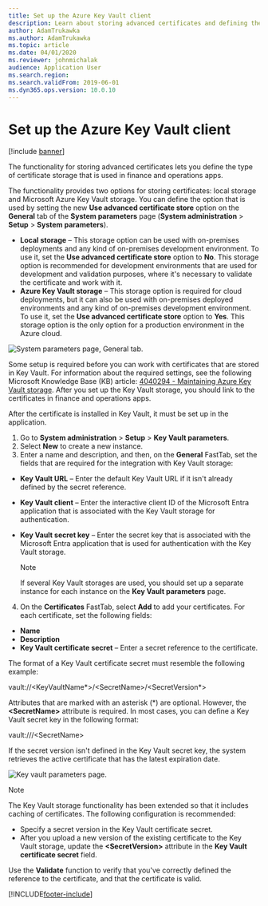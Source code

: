 ```yaml
---
title: Set up the Azure Key Vault client
description: Learn about storing advanced certificates and defining the certificate storage type, including overviews on local storage and Azure Key Vault storage.
author: AdamTrukawka
ms.author: AdamTrukawka
ms.topic: article
ms.date: 04/01/2020
ms.reviewer: johnmichalak
audience: Application User
ms.search.region: 
ms.search.validFrom: 2019-06-01
ms.dyn365.ops.version: 10.0.10
---
```


# Set up the Azure Key Vault client
[!include [banner](../../includes/banner.md)]

The functionality for storing advanced certificates lets you define the type of certificate storage that is used in finance and operations apps.

The functionality provides two options for storing certificates: local storage and Microsoft Azure Key Vault storage. You can define the option that is used by setting the new **Use advanced certificate store** option on the **General** tab of the **System parameters** page (**System administration** \> **Setup** \> **System parameters**).

- **Local storage** – This storage option can be used with on-premises deployments and any kind of on-premises development environment. To use it, set the **Use advanced certificate store** option to **No**. This storage option is recommended for development environments that are used for development and validation purposes, where it's necessary to validate the certificate and work with it.
- **Azure Key Vault storage** – This storage option is required for cloud deployments, but it can also be used with on-premises deployed environments and any kind of on-premises development environment. To use it, set the **Use advanced certificate store** option to **Yes**. This storage option is the only option for a production environment in the Azure cloud.

![System parameters page, General tab.](../media/1_System_parameters.jpg)

Some setup is required before you can work with certificates that are stored in Key Vault. For information about the required settings, see the following Microsoft Knowledge Base (KB) article: [4040294 - Maintaining Azure Key Vault storage](https://support.microsoft.com/en-us/help/4040294/maintaining-azure-key-vault-storage). After you set up the Key Vault storage, you should link to the certificates in finance and operations apps.

After the certificate is installed in Key Vault, it must be set up in the application.

1. Go to **System administration** \> **Setup** \> **Key Vault parameters**.
2. Select **New** to create a new instance.
3. Enter a name and description, and then, on the **General** FastTab, set the fields that are required for the integration with Key Vault storage:

- **Key Vault URL** – Enter the default Key Vault URL if it isn't already defined by the secret reference.
- **Key Vault client** – Enter the interactive client ID of the Microsoft Entra application that is associated with the Key Vault storage for authentication.
- **Key Vault secret key** – Enter the secret key that is associated with the Microsoft Entra application that is used for authentication with the Key Vault storage.

   > [!NOTE]
   > If several Key Vault storages are used, you should set up a separate instance for each instance on the **Key Vault parameters** page.

4. On the **Certificates** FastTab, select **Add** to add your certificates. For each certificate, set the following fields:

- **Name**
- **Description**
- **Key Vault certificate secret** – Enter a secret reference to the certificate.

The format of a Key Vault certificate secret must resemble the following example:

vault://\<KeyVaultName\*\>/\<SecretName\>/\<SecretVersion\*\>

Attributes that are marked with an asterisk (\*) are optional. However, the **\<SecretName\>** attribute is required. In most cases, you can define a Key Vault secret key in the following format:

vault:///\<SecretName\>

If the secret version isn't defined in the Key Vault secret key, the system retrieves the active certificate that has the latest expiration date.

![Key vault parameters page.](../media/2_Key_Vault_parameters.jpg)

   > [!NOTE]
   > The Key Vault storage functionality has been extended so that it includes caching of certificates. The following configuration is recommended:

- Specify a secret version in the Key Vault certificate secret.
- After you upload a new version of the existing certificate to the Key Vault storage, update the **\<SecretVersion\>** attribute in the **Key Vault certificate secret** field.

Use the **Validate** function to verify that you've correctly defined the reference to the certificate, and that the certificate is valid.


[!INCLUDE[footer-include](../../../includes/footer-banner.md)]
